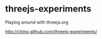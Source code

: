 # threejs-experiments

Playing around with threejs.org

http://chino.github.com/threejs-experiments/
